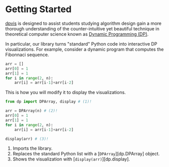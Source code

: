 # Getting Started

[dpvis]() is designed to assist students studying algorithm design gain
a more thorough understanding of the counter-intuitive yet beautiful technique
in theoretical computer science known as [Dynamic Programming
(DP)](https://en.wikipedia.org/wiki/Dynamic_programming).

In particular, our library turns "standard" Python code into interactive DP
visualizations. For example, consider a dynamic program that computes the
Fibonnaci sequence.

```python linenums="1"
arr = []
arr[0] = 1
arr[1] = 1
for i in range(2, n):
    arr[i] = arr[i-1]+arr[i-2]
```

This is how you will modify it to display the visualizations.

```python linenums="1" hl_lines="1 3 9"
from dp import DPArray, display # (1)!

arr = DPArray(n) # (2)!
arr[0] = 1
arr[1] = 1
for i in range(2, n):
    arr[i] = arr[i-1]+arr[i-2]

display(arr) # (3)!
```

1. Imports the library.
2. Replaces the standard Python list with a [`DPArray`][dp.DPArray] object.
3. Shows the visualization with [`display(arr)`][dp.display].

<!-- ```python linenums="1" -->
<!-- --8<-- "demos/fibonacci.py" -->
<!-- ``` -->
